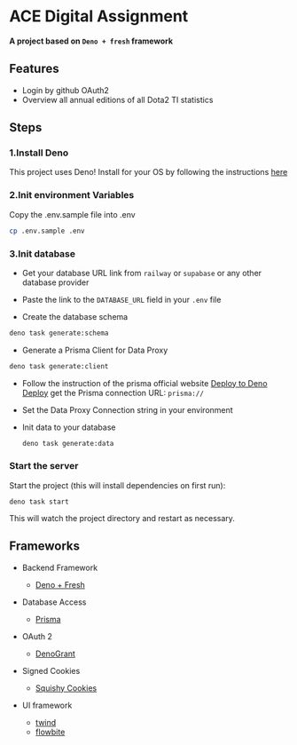 # ACE Digital Assignment

**A project based on `Deno + fresh` framework**

## Features

- Login by github OAuth2
- Overview all annual editions of all Dota2 TI statistics

## Steps

### 1.Install Deno

This project uses Deno! Install for your OS by following the instructions
[here](https://deno.land/#installation)

### 2.Init environment Variables

Copy the .env.sample file into .env

```sh
cp .env.sample .env
```

### 3.Init database

- Get your database URL link from `railway` or `supabase` or any other database
  provider

- Paste the link to the `DATABASE_URL` field in your `.env` file

- Create the database schema

```sh
deno task generate:schema
```

- Generate a Prisma Client for Data Proxy

```sh
deno task generate:client
```

- Follow the instruction of the prisma official website
  [Deploy to Deno Deploy](https://www.prisma.io/docs/guides/deployment/deployment-guides/deploying-to-deno-deploy)
  get the Prisma connection URL: `prisma://`

- Set the Data Proxy Connection string in your environment

- Init data to your database

  ```sh
  deno task generate:data
  ```

### Start the server

Start the project (this will install dependencies on first run):

```
deno task start
```

This will watch the project directory and restart as necessary.

## Frameworks

- Backend Framework
  - [Deno + Fresh](https://fresh.deno.dev/)

- Database Access
  - [Prisma](https://www.prisma.io/)

- OAuth 2
  - [DenoGrant](https://github.com/w3cj/deno_grant)

- Signed Cookies
  - [Squishy Cookies](https://github.com/omar2205/squishy_cookies)

- UI framework
  - [twind](https://twind.dev/)
  - [flowbite](https://flowbite.com/)
